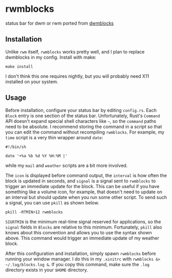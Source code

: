 # rwmblocks
status bar for dwm or rwm ported from
[dwmblocks](https://github.com/torrinfail/dwmblocks)

## Installation
Unlike `rwm` itself, `rwmblocks` works pretty well, and I plan to replace
dwmblocks in my config. Install with make:

``` shell
make install
```

I don't think this one requires nightly, but you will probably need X11
installed on your system.

## Usage
Before installation, configure your status bar by editing `config.rs`. Each
`Block` entry is one section of the status bar. Unfortunately, Rust's `Command`
API doesn't expand special shell characters like `~`, so the `command` paths
need to be absolute. I recommend storing the command in a script so that you can
edit the command without recompiling `rwmblocks`. For example, my `time` script
is a very thin wrapper around `date`:

``` shell
#!/bin/sh

date '+%a %b %d %Y %H:%M |'
```

while my `mail` and `weather` scripts are a bit more involved.

The `icon` is displayed before command output, the `interval` is how often the
block is updated in seconds, and `signal` is a signal sent to `rwmblocks` to
trigger an immediate update for the block. This can be useful if you have
something like a volume icon, for example, that doesn't need to update on an
interval but should update when you run some other script. To send such a
signal, you can use `pkill` as shown below.

``` shell
pkill -RTMIN+12 rwmblocks
```

`SIGRTMIN` is the minimum real-time signal reserved for applications, so the
`signal` fields in `Blocks` are relative to this minimum. Fortunately, `pkill`
also knows about this convention and allows you to use the syntax shown above.
This command would trigger an immediate update of my weather block.

After this configuration and installation, simply spawn `rwmblocks` before
running your window manager. I do this in my `.xinitrc` with `rwmblocks &>
~/.log/blocks.log &`. If you copy this command, make sure the `.log` directory
exists in your `$HOME` directory.

